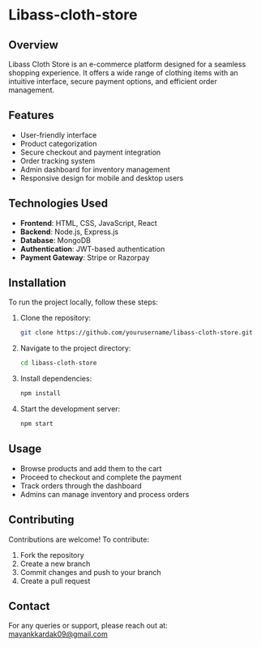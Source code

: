 # Libass-cloth-store

## Overview
Libass Cloth Store is an e-commerce platform designed for a seamless shopping experience. It offers a wide range of clothing items with an intuitive interface, secure payment options, and efficient order management.

## Features
- User-friendly interface
- Product categorization
- Secure checkout and payment integration
- Order tracking system
- Admin dashboard for inventory management
- Responsive design for mobile and desktop users

## Technologies Used
- **Frontend**: HTML, CSS, JavaScript, React
- **Backend**: Node.js, Express.js
- **Database**: MongoDB
- **Authentication**: JWT-based authentication
- **Payment Gateway**: Stripe or Razorpay

## Installation
To run the project locally, follow these steps:

1. Clone the repository:
   ```bash
   git clone https://github.com/yourusername/libass-cloth-store.git
   ```
2. Navigate to the project directory:
   ```bash
   cd libass-cloth-store
   ```
3. Install dependencies:
   ```bash
   npm install
   ```
4. Start the development server:
   ```bash
   npm start
   ```

## Usage
- Browse products and add them to the cart
- Proceed to checkout and complete the payment
- Track orders through the dashboard
- Admins can manage inventory and process orders

## Contributing
Contributions are welcome! To contribute:
1. Fork the repository
2. Create a new branch 
3. Commit changes and push to your branch
4. Create a pull request


## Contact
For any queries or support, please reach out at: mayankkardak09@gmail.com

